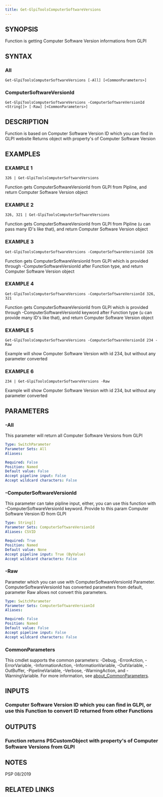 ```yaml
---
title: Get-GlpiToolsComputerSoftwareVersions
---
```


## SYNOPSIS
Function is getting Computer Software Version informations from GLPI

## SYNTAX

### All
```
Get-GlpiToolsComputerSoftwareVersions [-All] [<CommonParameters>]
```

### ComputerSoftwareVersionId
```
Get-GlpiToolsComputerSoftwareVersions -ComputerSoftwareVersionId <String[]> [-Raw] [<CommonParameters>]
```

## DESCRIPTION
Function is based on Computer Software Version ID which you can find in GLPI website
Returns object with property's of Computer Software Version

## EXAMPLES

### EXAMPLE 1
```
326 | Get-GlpiToolsComputerSoftwareVersions
```

Function gets ComputerSoftwareVersionId from GLPI from Pipline, and return Computer Software Version object

### EXAMPLE 2
```
326, 321 | Get-GlpiToolsComputerSoftwareVersions
```

Function gets ComputerSoftwareVersionId from GLPI from Pipline (u can pass many ID's like that), and return Computer Software Version object

### EXAMPLE 3
```
Get-GlpiToolsComputerSoftwareVersions -ComputerSoftwareVersionId 326
```

Function gets ComputerSoftwareVersionId from GLPI which is provided through -ComputerSoftwareVersionId after Function type, and return Computer Software Version object

### EXAMPLE 4
```
Get-GlpiToolsComputerSoftwareVersions -ComputerSoftwareVersionId 326, 321
```

Function gets ComputerSoftwareVersionId from GLPI which is provided through -ComputerSoftwareVersionId keyword after Function type (u can provide many ID's like that), and return Computer Software Version object

### EXAMPLE 5
```
Get-GlpiToolsComputerSoftwareVersions -ComputerSoftwareVersionId 234 -Raw
```

Example will show Computer Software Version with id 234, but without any parameter converted

### EXAMPLE 6
```
234 | Get-GlpiToolsComputerSoftwareVersions -Raw
```

Example will show Computer Software Version with id 234, but without any parameter converted

## PARAMETERS

### -All
This parameter will return all Computer Software Versions from GLPI

```yaml
Type: SwitchParameter
Parameter Sets: All
Aliases:

Required: False
Position: Named
Default value: False
Accept pipeline input: False
Accept wildcard characters: False
```

### -ComputerSoftwareVersionId
This parameter can take pipline input, either, you can use this function with -ComputerSoftwareVersionId keyword.
Provide to this param Computer Software Version ID from GLPI

```yaml
Type: String[]
Parameter Sets: ComputerSoftwareVersionId
Aliases: CSVID

Required: True
Position: Named
Default value: None
Accept pipeline input: True (ByValue)
Accept wildcard characters: False
```

### -Raw
Parameter which you can use with ComputerSoftwareVersionId Parameter.
ComputerSoftwareVersionId has converted parameters from default, parameter Raw allows not convert this parameters.

```yaml
Type: SwitchParameter
Parameter Sets: ComputerSoftwareVersionId
Aliases:

Required: False
Position: Named
Default value: False
Accept pipeline input: False
Accept wildcard characters: False
```

### CommonParameters
This cmdlet supports the common parameters: -Debug, -ErrorAction, -ErrorVariable, -InformationAction, -InformationVariable, -OutVariable, -OutBuffer, -PipelineVariable, -Verbose, -WarningAction, and -WarningVariable. For more information, see [about_CommonParameters](http://go.microsoft.com/fwlink/?LinkID=113216).

## INPUTS

### Computer Software Version ID which you can find in GLPI, or use this Function to convert ID returned from other Functions
## OUTPUTS

### Function returns PSCustomObject with property's of Computer Software Versions from GLPI
## NOTES
PSP 08/2019

## RELATED LINKS
